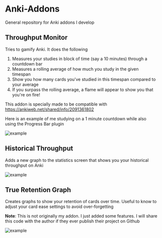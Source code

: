 # Anki-Addons
General repository for Anki addons I develop

## Throughput Monitor
Tries to gamify Anki. It does the following
1) Measures your studies in block of time (say a 10 minutes) through a countdown bar
2) Measures a rolling average of how much you study in the given timespan
3) Show you how many cards you've studied in this timespan compared to your average
4) If you surpass the rolling average, a flame will appear to show you that you're on fire!

This addon is specially made to be compatible with https://ankiweb.net/shared/info/2091361802

Here is an example of me studying on a 1 minute countdown while also using the Progress Bar plugin

![example](https://thumbs.gfycat.com/SlimLividAardvark-size_restricted.gif)

## Historical Throughput

Adds a new graph to the statistics screen that shows you your historical throughput on Anki

![example](http://i.imgur.com/wlFqJ5U.png)

## True Retention Graph

Creates graphs to show your retention of cards over time.
Useful to know to adjust your card ease settings to avoid over-forgetting

**Note**: This is not originally my addon. I just added some features. I will share this code with the author if they ever publish their project on Github

![example](http://i.imgur.com/1i0f8Tw.png)